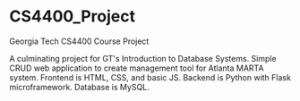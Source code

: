# CS4400_Project
Georgia Tech CS4400 Course Project

A culminating project for GT's Introduction to Database Systems. Simple CRUD web application to create management tool for Atlanta MARTA system. Frontend is HTML, CSS, and basic JS. Backend is Python with Flask microframework. Database is MySQL.
